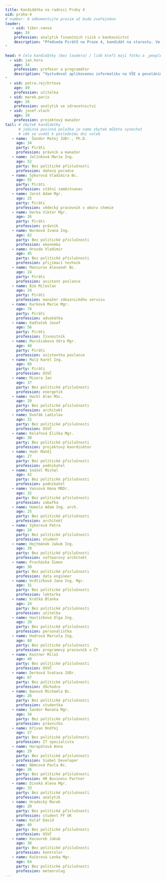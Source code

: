 ```yaml
---
title: Kandidátka na radnici Prahy 4
uid: praha-4
# number: 8 odkomentujte prosím až bude zveřejněno
leader: 
   - uid: tibor.vansa
    age: 34
    profession: analytik finančních rizik v bankovnictví
    description: "Předseda Pirátů na Praze 4, kandidát na starostu. Ve straně působí 2 roky, je odborným garantem celostátního programového bodu finance.
"

head: # čelo kandidátky (bez leadera) / lidé kteří mají fotku a _people/jmeno.md
  - uid: jan.hora
    age: 34
    profession: profesor a programátor
    description: "Vystudoval aplikovanou informatiku na VŠE a povoláním je analytik/programátor. Postupně pracoval pro několik menších i větších firem a v průběhu té doby se zajímal o politické dění a občas se do něj i aktivně zapojoval.
"
  - uid: petra.rejchrtova
    age: 49
    profession: učitelka
  - uid: marek.paris
    age: 26
    profession: analytik ve zdravotnictví
  - uid: josef.vlach
    age: 39
    profession: projektový manažer
tail: # zbytek kandidatky
      # jedinná povinná položka je name zbytek můžete vynechat
      # věk se uvádí k poslednímu dni voleb
   - name:  Šandor Matej JUDr., Ph.D.
     age: 34
     party: Piráti
     profession: právník a manažer
   - name: Jelínková Marie Ing.
     age: 52
     party: Bez politické příslušnosti
     profession: daňový poradce
   - name: Sýkorová Vladimíra Bc.
     age: 55
     party: Piráti
     profession: státní zaměstnanec
   - name: Jaroš Adam Mgr.
     age: 25
     party: Piráti
     profession: vědecký pracovník v oboru chemie
   - name: Derka Viktor Mgr.
     age: 26
     party: Piráti
     profession: právník
   - name: Wurmová Ivana Ing.
     age: 62
     party: Bez politické příslušnosti
     profession: ekonomka
   - name: Hrouda Vladimír
     age: 45
     party: Bez politické příslušnosti
     profession: přijímací technik
   - name: Mansurov Alexandr Bc.
     age: 24
     party: Piráti
     profession: asistent poslance
   - name: Bím Miloslav
     age: 24
     party: Piráti
     profession: manažer zákaznického servisu
   - name: Kurková Marie Mgr.
     age: 74
     party: Piráti
     profession: advokátka
   - name: Kadleček Josef
     age: 56
     party: Piráti
     profession: živnostník
   - name: Marušiakova Věra Mgr.
     age: 48
     party: Piráti
     profession: asistentka poslance
   - name: Malý Karel Ing.
     age: 60
     party: Piráti
     profession: OSVČ
   - name: Mizera Jan
     age: 37
     party: Bez politické příslušnosti
     profession: energetik
   - name: Hackl Alan MSc.
     age: 29
     party: Bez politické příslušnosti
     profession: architekt
   - name: Dvořák Ladislav
     age: 31
     party: Bez politické příslušnosti
     profession: OSVČ
   - name: Kolářová Eliška Mgr.
     age: 30
     party: Bez politické příslušnosti
     profession: projektový koordinátor
   - name: Hodr Matěj
     age: 27
     party: Bez politické příslušnosti
     profession: podnikatel
   - name: Snášel Michal
     age: 42
     party: Bez politické příslušnosti
     profession: podnikatel
   - name: Vansová Hana MDDr.
     age: 32
     party: Bez politické příslušnosti
     profession: zubařka
   - name: Homola Adam Ing. arch.
     age: 25
     party: Bez politické příslušnosti
     profession: architekt
   - name: Sýkorová Petra
     age: 24
     party: Bez politické příslušnosti
     profession: student
   - name: Hejtmánek Jakub Ing.
     age: 39
     party: Bez politické příslušnosti
     profession: softwarový architekt
   - name: Procházka Šimon
     age: 30
     party: Bez politické příslušnosti
     profession: data engineer
   - name: Hrdličková Jana Ing. Mgr.
     age: 31
     party: Bez politické příslušnosti
     profession: lektorka
   - name: Krátká Blanka
     age: 24
     party: Bez politické příslušnosti
     profession: učitelka
   - name: Havlíčková Olga Ing.
     age: 28
     party: Bez politické příslušnosti
     profession: personalistka
   - name: Hodrová Marcela Ing.
     age: 60
     party: Bez politické příslušnosti
     profession: programový pracovník v ČT
   - name: Kostner Miloš
     age: 48
     party: Bez politické příslušnosti
     profession: OSVČ
   - name: Derková Svatava JUDr.
     age: 67
     party: Bez politické příslušnosti
     profession: důchodce
   - name: Baxová Michaela Bc.
     age: 26
     party: Bez politické příslušnosti
     profession: studentka
   - name: Šandor Renata Mgr.
     age: 34
     party: Bez politické příslušnosti
     profession: právnička
   - name: Křivan Ondřej
     age: 27
     party: Bez politické příslušnosti
     profession: IT specialista
   - name: Harapátová Anna
     age: 29
     party: Bez politické příslušnosti
     profession: Siebel Developer
   - name: Němcová Pavla Bc.
     age: 26
     party: Bez politické příslušnosti
     profession: HR Business Partner
   - name: Divoká Alena Mgr.
     age: 33
     party: Bez politické příslušnosti
     profession: analytik
   - name: Hradecký Marek
     age: 20
     party: Bez politické příslušnosti
     profession: student FF UK
   - name: Kolář David
     age: 40
     party: Bez politické příslušnosti
     profession: OSVČ
   - name: Kocourek Jakub
     age: 30
     party: Bez politické příslušnosti
     profession: kontrolor
   - name: Kučerová Lenka Mgr.
     age: 64
     party: Bez politické příslušnosti
     profession: meteorolog
---
```

